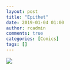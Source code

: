 ```yaml
---
layout: post
title: "Epithet"
date: 2019-01-04 01:00
author: rcadmin
comments: true
categories: [Comics]
tags: []
---
```

<a href="../comics/2019/01/04"><img src="http://dl.bitsmack.com/comics/20190104.jpg" /></a>

